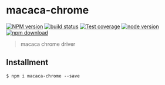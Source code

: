 # macaca-chrome

[![NPM version][npm-image]][npm-url]
[![build status][travis-image]][travis-url]
[![Test coverage][coveralls-image]][coveralls-url]
[![node version][node-image]][node-url]
[![npm download][download-image]][download-url]

[npm-image]: https://img.shields.io/npm/v/macaca-chrome.svg?style=flat-square
[npm-url]: https://npmjs.org/package/macaca-chrome
[travis-image]: https://img.shields.io/travis/macacajs/macaca-chrome.svg?style=flat-square
[travis-url]: https://travis-ci.org/macacajs/macaca-chrome
[coveralls-image]: https://img.shields.io/coveralls/macacajs/macaca-chrome.svg?style=flat-square
[coveralls-url]: https://coveralls.io/r/macacajs/macaca-chrome?branch=master
[node-image]: https://img.shields.io/badge/node.js-%3E=_0.10-green.svg?style=flat-square
[node-url]: http://nodejs.org/download/
[download-image]: https://img.shields.io/npm/dm/macaca-chrome.svg?style=flat-square
[download-url]: https://npmjs.org/package/macaca-chrome

> macaca chrome driver

## Installment

```shell
$ npm i macaca-chrome --save
```
